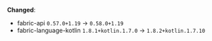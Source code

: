 **Changed**:
- fabric-api `0.57.0+1.19` -> `0.58.0+1.19`
- fabric-language-kotlin `1.8.1+kotlin.1.7.0` -> `1.8.2+kotlin.1.7.10`
